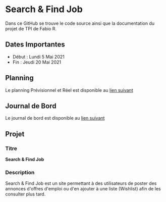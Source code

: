 # Search & Find Job
Dans ce GitHub se trouve le code source ainsi que la documentation du projet de TPI de Fabio R.
## Dates Importantes
- Début : Lundi 5 Mai 2021
- Fin : Jeudi 20 Mai 2021
## Planning
Le planning Prévisionnel et Réel est disponible au [lien suivant](https://drive.google.com/file/d/15MwdvnFOtSHaKd4KEcpWxujnINghqjvM/view?usp=sharing)
## Journal de Bord
Le journal de bord est disponible au [lien suivant](https://drive.google.com/file/d/1eMS0ELgJgVu9YN5w9_FfjsbdWHs8_sKK/view?usp=sharing)
## Projet
### Titre 
**Search & Find Job**
### Description
Search & Find Job est un site permettant à des utilisateurs de poster des annonces d'offres d'emploi ou d'en ajouter à une liste (Wishlist) afin de les consulter plus tard.
